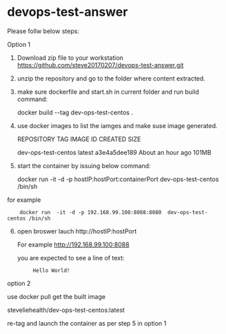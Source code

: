 # devops-test-answer
Please follw below steps:

Option 1

1. Download zip file to your workstation https://github.com/steve20170207/devops-test-answer.git
2. unzip the repository and go to the folder where content extracted. 
3. make sure dockerfile and start.sh in current folder and run build command:

     docker build --tag dev-ops-test-centos .
4. use docker images to list the iamges and make suse image generated.

     REPOSITORY            TAG                 IMAGE ID            CREATED             SIZE
     
     dev-ops-test-centos   latest              a3e4a5dee189        About an hour ago   101MB
     
5.  start the container by issuing below command:

       docker run  -it -d -p hostIP:hostPort:containerPort  dev-ops-test-centos /bin/sh
   
   for example
   
        docker run  -it -d -p 192.168.99.100:8088:8080  dev-ops-test-centos /bin/sh
        
6. open broswer lauch http://hostIP:hostPort

    For example http://192.168.99.100:8088
    
    you are expected to see a line of text:

            Hello World!

option 2 

 use docker pull get the built image

 steveliehealth/dev-ops-test-centos:latest
 
re-tag and launch the container as per step 5 in option 1 
 

